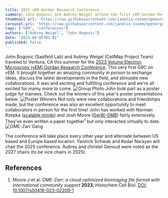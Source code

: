 ```yaml
---
title: 2023 vEM Gordan Research Conference
summary: John Bogovic and Aubrey Weigel attend the first vEM Gordan Research Conference in Ventura, CA.
thumbnail_url: 'https://raw.githubusercontent.com/janelia-cosem/openorganelle-blog/main/assets/vem-grc-logo.jpb'
carousel_url: 'https://raw.githubusercontent.com/janelia-cosem/openorganelle-blog/main/assets/vem-grc-carousel.png'
tags: ["vEM", "conferences"]
authors: ["Aubrey Weigel", "John Bogovic"]
date: "2023-09-05T01:01"
published: False
---
```

John Bogovic (Saalfeld Lab) and Aubrey Weigel (CellMap Project Team) traveled to Ventura, CA this summer for the [2023 Volume Electron Microscopy (vEM) Gordan Research Conference](https://www.grc.org/volume-electron-microscopy-conference/2023/). This very first GRC on vEM. It brought together an amazing community *in person* to exchange ideas, discuss the latest developments in the field, and stimulate new collaborations. It was and exciting and fulfilling conference and we're all excited for mamy more to come.
![Group Photo](https://raw.githubusercontent.com/janelia-cosem/openorganelle-blog/main/assets/vem-group-2.png)
John took part as a poster judge for trainees. Check out the winners of this year's poster presentations below:
![Poster Winners](https://raw.githubusercontent.com/janelia-cosem/openorganelle-blog/main/assets/poster-winners.jpg)
Not only were new collaborations and friendships made, but the conference was also an excellent opportunity to meet collaborators in person for the first time! John has worked with Norman Rzepka ([scalable minds](https://scalableminds.com)) and Josh Moore ([GerBI-GMB](https://gerbi-gmb.de)) fairly extensively. They've even written a paper together<sup>1</sup> but only interacted virtually to date.
![OME-Zarr Gang](https://raw.githubusercontent.com/janelia-cosem/openorganelle-blog/main/assets/josh-john-norman.jpg)

The conference will take place every other year and alternate between US based and Europe based location. Yannick Schwab and Kedar Narayan will chair the 2025 conference. Aubrey and christel Genoud were voted as the 2027 chairs (to be vice chairs in 2025).

## References
1. Moore J et al. _OME-Zarr: a cloud-optimized bioimaging file format with international community support_ **2023**; Histochem Cell Biol. [DOI: 10.1007/s00418-023-02209-1](https://doi.org/10.1007/s00418-023-02209-1)
